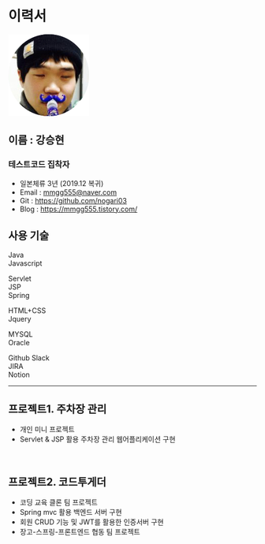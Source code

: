 
# 이력서
![profile](image/photo.png)

## 이름 : **강승현**
### **테스트코드 집착자**      
- 일본체류 3년 (2019.12 복귀)
- Email : mmgg555@naver.com
- Git : https://github.com/nogari03
- Blog : https://mmgg555.tistory.com/

## 사용 기술

Java  
Javascript  

Servlet  
JSP  
Spring

HTML+CSS   
Jquery   

MYSQL  
Oracle  

Github
Slack   
JIRA  
Notion

----

## 프로젝트1. 주차장 관리   
- 개인 미니 프로젝트
- Servlet & JSP 활용 주차장 관리 웹어플리케이션 구현
<br>

## 프로젝트2. 코드투게더    
- 코딩 교육 클론 팀 프로젝트   
- Spring mvc 활용 백엔드 서버 구현   
- 회원 CRUD 기능 및 JWT를 활용한 인증서버 구현   
- 장고-스프링-프론트엔드 협동 팀 프로젝트
